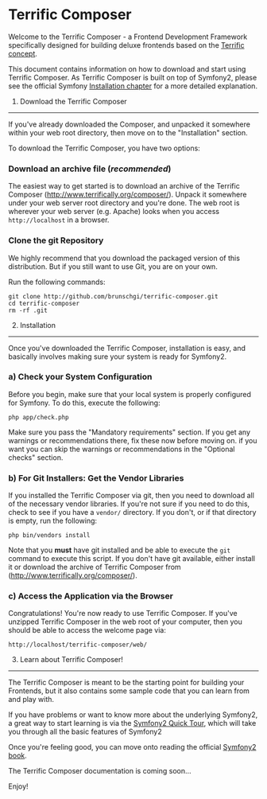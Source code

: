 Terrific Composer
=================

Welcome to the Terrific Composer - a Frontend Development Framework specifically
designed for building deluxe frontends based on the [Terrific concept](http://www.terrifically.org/).

This document contains information on how to download and start using Terrific Composer.
As Terrific Composer is built on top of Symfony2, please see the official Symfony
[Installation chapter](http://symfony.com/doc/current/book/installation.html)
for a more detailed explanation.

1) Download the Terrific Composer
---------------------------------

If you've already downloaded the Composer, and unpacked it somewhere
within your web root directory, then move on to the "Installation" section.

To download the Terrific Composer, you have two options:

### Download an archive file (*recommended*)

The easiest way to get started is to download an archive of the Terrific Composer
(http://www.terrifically.org/composer/). Unpack it somewhere under your web server root
directory and you're done. The web root is wherever your web server (e.g. Apache)
looks when you access `http://localhost` in a browser.

### Clone the git Repository

We highly recommend that you download the packaged version of this distribution.
But if you still want to use Git, you are on your own.

Run the following commands:

    git clone http://github.com/brunschgi/terrific-composer.git
    cd terrific-composer
    rm -rf .git

2) Installation
---------------

Once you've downloaded the Terrific Composer, installation is easy, and basically
involves making sure your system is ready for Symfony2.

### a) Check your System Configuration

Before you begin, make sure that your local system is properly configured
for Symfony. To do this, execute the following:

    php app/check.php

Make sure you pass the "Mandatory requirements" section. If you get any warnings or
recommendations there, fix these now before moving on.
if you want you can skip the warnings or recommendations in the "Optional checks" section.

### b) For Git Installers: Get the Vendor Libraries

If you installed the Terrific Composer via git, then you need to download all of the necessary
vendor libraries. If you're not sure if you need to do this, check to see if you have a ``vendor/`` directory.
If you don't, or if that directory is empty, run the following:

    php bin/vendors install

Note that you **must** have git installed and be able to execute the `git`
command to execute this script. If you don't have git available, either install
it or download the archive of Terrific Composer from (http://www.terrifically.org/composer/).

### c) Access the Application via the Browser

Congratulations! You're now ready to use Terrific Composer. If you've unzipped Terrific Composer
in the web root of your computer, then you should be able to access the welcome page via:

    http://localhost/terrific-composer/web/


3) Learn about Terrific Composer!
---------------------------------

The Terrific Composer is meant to be the starting point for building your Frontends,
but it also contains some sample code that you can learn from and play with.

If you have problems or want to know more about the underlying Symfony2, a great way to start learning
is via the [Symfony2 Quick Tour](http://symfony.com/doc/current/quick_tour/the_big_picture.html),
which will take you through all the basic features of Symfony2

Once you're feeling good, you can move onto reading the official
[Symfony2 book](http://symfony.com/doc/current/).

The Terrific Composer documentation is coming soon…

Enjoy!
